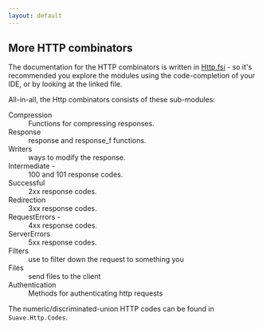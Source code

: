 ```yaml
---
layout: default
---
```


More HTTP combinators
---------------------------------

The documentation for the HTTP combinators is written in
[Http.fsi](https://github.com/SuaveIO/suave/blob/master/src/Suave/Combinators.fsi) - so
it's recommended you explore the modules using the code-completion of your IDE,
or by looking at the linked file.

All-in-all, the Http combinators consists of these sub-modules:

<dl>
<dt>Compression</dt>
<dd>Functions for compressing responses.</dd>
<dt>Response</dt>
<dd>response and response_f functions.</dd>
<dt>Writers</dt>
<dd>ways to modify the response.</dd>
<dt>Intermediate - </dt>
<dd>100 and 101 response codes.</dd>
<dt>Successful</dt>
<dd>2xx response codes.</dd>
<dt>Redirection</dt>
<dd>3xx response codes.</dd>
<dt>RequestErrors - </dt>
<dd>4xx response codes.</dd>
<dt>ServerErrors</dt>
<dd>5xx response codes.</dd>
<dt>Filters</dt>
<dd>use to filter down the request to something you</dd>
<dt>Files</dt>
<dd>send files to the client</dd>
<dt>Authentication</dt>
<dd>Methods for authenticating http requests</dd>
</dl>

The numeric/discriminated-union HTTP codes can be found in `Suave.Http.Codes`.